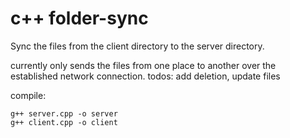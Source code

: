 ﻿# c++ folder-sync
Sync the files from the client directory to the server directory.

currently only sends the files from one place to another over the established network connection.
todos: add deletion, update files

compile:
```
g++ server.cpp -o server
g++ client.cpp -o client
```
